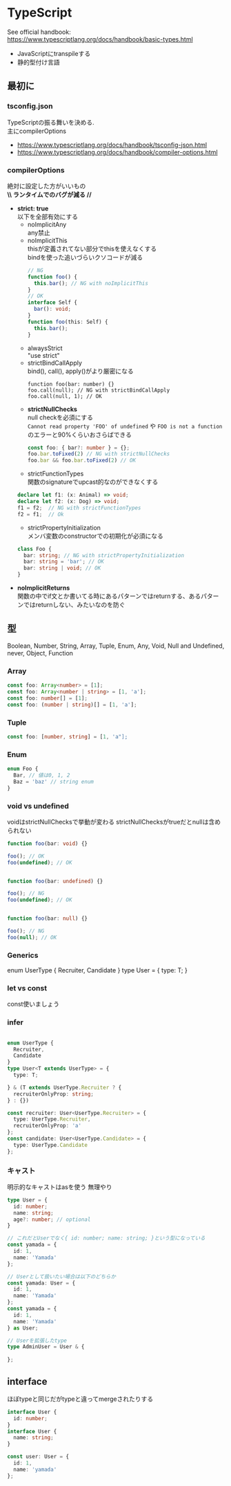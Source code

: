 # TypeScript

See official handbook: https://www.typescriptlang.org/docs/handbook/basic-types.html

- JavaScriptにtranspileする
- 静的型付け言語 

## 最初に

### tsconfig.json

TypeScriptの振る舞いを決める.  
主にcompilerOptions

- https://www.typescriptlang.org/docs/handbook/tsconfig-json.html
- https://www.typescriptlang.org/docs/handbook/compiler-options.html

### compilerOptions

絶対に設定した方がいいもの  
**\\\\ ランタイムでのバグが減る //**

- **strict: true**  
  以下を全部有効にする
  - noImplicitAny  
    any禁止
  - noImplicitThis  
    thisが定義されてない部分でthisを使えなくする  
    bindを使った追いづらいクソコードが減る
    ```ts
    // NG
    function foo() {
      this.bar(); // NG with noImplicitThis
    }
    // OK
    interface Self {
      bar(): void;
    }
    function foo(this: Self) {
      this.bar();
    }
    ```
  - alwaysStrict  
    "use strict"
  - strictBindCallApply  
    bind(), call(), apply()がより厳密になる
    ```
    function foo(bar: number) {}
    foo.call(null); // NG with strictBindCallApply
    foo.call(null, 1); // OK
    ```
  - **strictNullChecks**  
    null checkを必須にする  
    `Cannot read property 'FOO' of undefined` や `FOO is not a function` のエラーと90%くらいおさらばできる
    ```ts
    const foo: { bar?: number } = {};
    foo.bar.toFixed(2) // NG with strictNullChecks
    foo.bar && foo.bar.toFixed(2) // OK
    ```
  - strictFunctionTypes  
  関数のsignatureでupcast的なのができなくする
  ```ts
  declare let f1: (x: Animal) => void;
  declare let f2: (x: Dog) => void;
  f1 = f2;  // NG with strictFunctionTypes
  f2 = f1;  // Ok
  ```
  - strictPropertyInitialization  
  メンバ変数のconstructorでの初期化が必須になる
  ```ts
  class Foo {
    bar: string; // NG with strictPropertyInitialization
    bar: string = 'bar'; // OK
    bar: string | void; // OK
  }
  ```
- **noImplicitReturns**  
  関数の中でif文とか書いてる時にあるパターンではreturnする、あるパターンではreturnしない、みたいなのを防ぐ

## 型

Boolean, Number, String, Array, Tuple, Enum, Any, Void, Null and Undefined, never, Object, Function

### Array

```ts
const foo: Array<number> = [1];
const foo: Array<number | string> = [1, 'a'];
const foo: number[] = [1];
const foo: (number | string)[] = [1, 'a'];
```

### Tuple

```ts
const foo: [number, string] = [1, 'a"];
```

### Enum

```ts
enum Foo {
  Bar, // 値は0, 1, 2
  Baz = 'baz' // string enum
}
```

### void vs undefined

voidはstrictNullChecksで挙動が変わる
strictNullChecksがtrueだとnullは含められない

```ts
function foo(bar: void) {}

foo(); // OK
foo(undefined); // OK


function foo(bar: undefined) {}

foo(); // NG
foo(undefined); // OK


function foo(bar: null) {}

foo(); // NG
foo(null); // OK
```

### Generics

enum UserType {
  Recruiter,
  Candidate
}
type User<T extends UserType> = {
  type: T;
}

### let vs const

const使いましょう

### infer

```ts

enum UserType {
  Recruiter,
  Candidate
}
type User<T extends UserType> = {
  type: T;

} & (T extends UserType.Recruiter ? {
  recruiterOnlyProp: string;
} : {})

const recruiter: User<UserType.Recruiter> = {
  type: UserType.Recruiter,
  recruiterOnlyProp: 'a'
};
const candidate: User<UserType.Candidate> = {
  type: UserType.Candidate
};
```

### キャスト

明示的なキャストはasを使う
無理やり
```ts
type User = {
  id: number;
  name: string;
  age?: number; // optional
}

// これだとUserでなく{ id: number; name: string; }という型になっている
const yamada = {
  id: 1,
  name: 'Yamada'
};

// Userとして扱いたい場合は以下のどちらか
const yamada: User = {
  id: 1,
  name: 'Yamada'
};
const yamada = {
  id: 1,
  name: 'Yamada'
} as User;

// Userを拡張したtype
type AdminUser = User & {
  
};
```

## interface

ほぼtypeと同じだがtypeと違ってmergeされたりする

```ts
interface User {
  id: number;
}
interface User {
  name: string;
}

const user: User = {
  id: 1,
  name: 'yamada'
};
```
